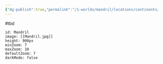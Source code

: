 ```yaml
---
{"dg-publish":true,"permalink":"/1-worlds/mandril/locations/continents/mandril/mandril/"}
---
```


#tbd

```leaflet
id: Mandril
image: [[Mandril.jpg]]
height: 900px
minZoom: 7
maxZoom: 10
defaultZoom: 7
darkMode: false
```
